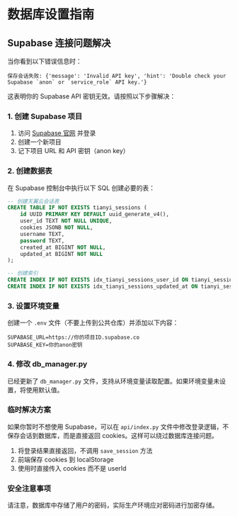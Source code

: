 # 数据库设置指南

## Supabase 连接问题解决

当你看到以下错误信息时：

```
保存会话失败: {'message': 'Invalid API key', 'hint': 'Double check your Supabase `anon` or `service_role` API key.'}
```

这表明你的 Supabase API 密钥无效。请按照以下步骤解决：

### 1. 创建 Supabase 项目

1. 访问 [Supabase 官网](https://supabase.com/) 并登录
2. 创建一个新项目
3. 记下项目 URL 和 API 密钥（anon key）

### 2. 创建数据表

在 Supabase 控制台中执行以下 SQL 创建必要的表：

```sql
-- 创建天翼云会话表
CREATE TABLE IF NOT EXISTS tianyi_sessions (
    id UUID PRIMARY KEY DEFAULT uuid_generate_v4(),
    user_id TEXT NOT NULL UNIQUE,
    cookies JSONB NOT NULL,
    username TEXT,
    password TEXT,
    created_at BIGINT NOT NULL,
    updated_at BIGINT NOT NULL
);

-- 创建索引
CREATE INDEX IF NOT EXISTS idx_tianyi_sessions_user_id ON tianyi_sessions(user_id);
CREATE INDEX IF NOT EXISTS idx_tianyi_sessions_updated_at ON tianyi_sessions(updated_at);
```

### 3. 设置环境变量

创建一个 `.env` 文件（不要上传到公共仓库）并添加以下内容：

```
SUPABASE_URL=https://你的项目ID.supabase.co
SUPABASE_KEY=你的anon密钥
```

### 4. 修改 db_manager.py

已经更新了 `db_manager.py` 文件，支持从环境变量读取配置。如果环境变量未设置，将使用默认值。

### 临时解决方案

如果你暂时不想使用 Supabase，可以在 `api/index.py` 文件中修改登录逻辑，不保存会话到数据库，而是直接返回 cookies。这样可以绕过数据库连接问题。

1. 将登录结果直接返回，不调用 `save_session` 方法
2. 前端保存 cookies 到 localStorage
3. 使用时直接传入 cookies 而不是 userId

### 安全注意事项

请注意，数据库中存储了用户的密码，实际生产环境应对密码进行加密存储。 